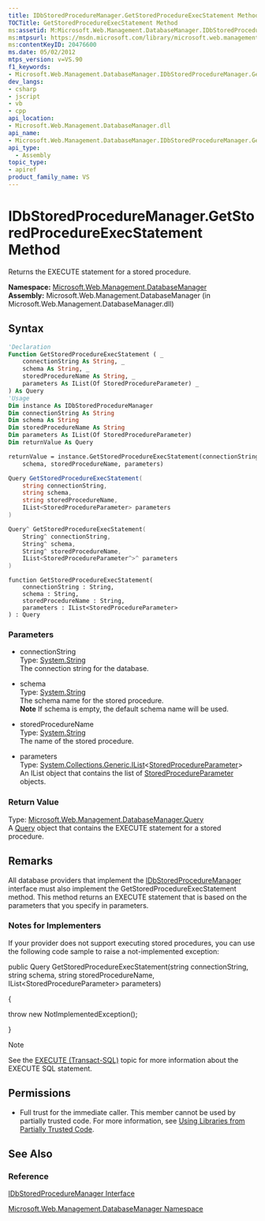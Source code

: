 ```yaml
---
title: IDbStoredProcedureManager.GetStoredProcedureExecStatement Method  (Microsoft.Web.Management.DatabaseManager)
TOCTitle: GetStoredProcedureExecStatement Method
ms:assetid: M:Microsoft.Web.Management.DatabaseManager.IDbStoredProcedureManager.GetStoredProcedureExecStatement(System.String,System.String,System.String,System.Collections.Generic.IList{Microsoft.Web.Management.DatabaseManager.StoredProcedureParameter})
ms:mtpsurl: https://msdn.microsoft.com/library/microsoft.web.management.databasemanager.idbstoredproceduremanager.getstoredprocedureexecstatement(v=VS.90)
ms:contentKeyID: 20476600
ms.date: 05/02/2012
mtps_version: v=VS.90
f1_keywords:
- Microsoft.Web.Management.DatabaseManager.IDbStoredProcedureManager.GetStoredProcedureExecStatement
dev_langs:
- csharp
- jscript
- vb
- cpp
api_location:
- Microsoft.Web.Management.DatabaseManager.dll
api_name:
- Microsoft.Web.Management.DatabaseManager.IDbStoredProcedureManager.GetStoredProcedureExecStatement
api_type:
  - Assembly
topic_type:
- apiref
product_family_name: VS
---
```


# IDbStoredProcedureManager.GetStoredProcedureExecStatement Method

Returns the EXECUTE statement for a stored procedure.

**Namespace:**  [Microsoft.Web.Management.DatabaseManager](microsoft-web-management-databasemanager-namespace.md)  
**Assembly:**  Microsoft.Web.Management.DatabaseManager (in Microsoft.Web.Management.DatabaseManager.dll)

## Syntax

```vb
'Declaration
Function GetStoredProcedureExecStatement ( _
    connectionString As String, _
    schema As String, _
    storedProcedureName As String, _
    parameters As IList(Of StoredProcedureParameter) _
) As Query
'Usage
Dim instance As IDbStoredProcedureManager
Dim connectionString As String
Dim schema As String
Dim storedProcedureName As String
Dim parameters As IList(Of StoredProcedureParameter)
Dim returnValue As Query

returnValue = instance.GetStoredProcedureExecStatement(connectionString, _
    schema, storedProcedureName, parameters)
```

```csharp
Query GetStoredProcedureExecStatement(
    string connectionString,
    string schema,
    string storedProcedureName,
    IList<StoredProcedureParameter> parameters
)
```

```cpp
Query^ GetStoredProcedureExecStatement(
    String^ connectionString,
    String^ schema,
    String^ storedProcedureName,
    IList<StoredProcedureParameter^>^ parameters
)
```

```jscript
function GetStoredProcedureExecStatement(
    connectionString : String,
    schema : String,
    storedProcedureName : String,
    parameters : IList<StoredProcedureParameter>
) : Query
```

### Parameters

  - connectionString  
    Type: [System.String](https://msdn.microsoft.com/library/s1wwdcbf)  
    The connection string for the database.  

<!-- end list -->

  - schema  
    Type: [System.String](https://msdn.microsoft.com/library/s1wwdcbf)  
    The schema name for the stored procedure.  
    **Note**    If schema is empty, the default schema name will be used.  

<!-- end list -->

  - storedProcedureName  
    Type: [System.String](https://msdn.microsoft.com/library/s1wwdcbf)  
    The name of the stored procedure.  

<!-- end list -->

  - parameters  
    Type: [System.Collections.Generic.IList](https://msdn.microsoft.com/library/5y536ey6)\<[StoredProcedureParameter](storedprocedureparameter-class-microsoft-web-management-databasemanager.md)\>  
    An IList object that contains the list of [StoredProcedureParameter](storedprocedureparameter-class-microsoft-web-management-databasemanager.md) objects.  

### Return Value

Type: [Microsoft.Web.Management.DatabaseManager.Query](query-class-microsoft-web-management-databasemanager.md)  
A [Query](query-class-microsoft-web-management-databasemanager.md) object that contains the EXECUTE statement for a stored procedure.  

## Remarks

All database providers that implement the [IDbStoredProcedureManager](idbstoredproceduremanager-interface-microsoft-web-management-databasemanager.md) interface must also implement the GetStoredProcedureExecStatement method. This method returns an EXECUTE statement that is based on the parameters that you specify in parameters.

### Notes for Implementers

If your provider does not support executing stored procedures, you can use the following code sample to raise a not-implemented exception:

public Query GetStoredProcedureExecStatement(string connectionString, string schema, string storedProcedureName, IList\<StoredProcedureParameter\> parameters)

{

   throw new NotImplementedException();

}

> [!NOTE]  
> See the [EXECUTE (Transact-SQL)](https://msdn.microsoft.com/library/ms188332.aspx) topic for more information about the EXECUTE SQL statement.

## Permissions

  - Full trust for the immediate caller. This member cannot be used by partially trusted code. For more information, see [Using Libraries from Partially Trusted Code](https://msdn.microsoft.com/library/8skskf63).

## See Also

### Reference

[IDbStoredProcedureManager Interface](idbstoredproceduremanager-interface-microsoft-web-management-databasemanager.md)

[Microsoft.Web.Management.DatabaseManager Namespace](microsoft-web-management-databasemanager-namespace.md)
